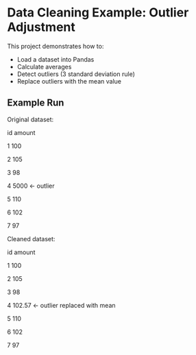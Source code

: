 # Data Cleaning Example: Outlier Adjustment

This project demonstrates how to:
- Load a dataset into Pandas
- Calculate averages
- Detect outliers (3 standard deviation rule)
- Replace outliers with the mean value

## Example Run

Original dataset:

id amount

1 100

2 105

3 98

4 5000 <- outlier

5 110

6 102

7 97


Cleaned dataset:

id amount

1 100

2 105

3 98

4 102.57 <- outlier replaced with mean

5 110

6 102

7 97

